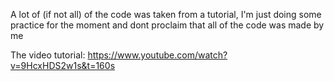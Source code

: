 A lot of (if not all) of the code was taken from a tutorial, I'm just doing some practice for the moment and dont proclaim that all of the code was made by me

The video tutorial:
https://www.youtube.com/watch?v=9HcxHDS2w1s&t=160s
